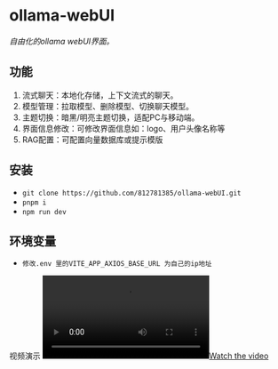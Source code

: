 # ollama-webUI
*自由化的ollama webUI界面。*

## 功能
1. 流式聊天：本地化存储，上下文流式的聊天。
2. 模型管理：拉取模型、删除模型、切换聊天模型。
3. 主题切换：暗黑/明亮主题切换，适配PC与移动端。
4. 界面信息修改：可修改界面信息如：logo、用户头像名称等
5. RAG配置：可配置向量数据库或提示模版
 
## 安装
- `git clone https://github.com/812781385/ollama-webUI.git`
- `pnpm i`
- `npm run dev`

## 环境变量
- `修改.env 里的VITE_APP_AXIOS_BASE_URL 为自己的ip地址`

视频演示
[![Watch the video](https://my-mahjong.oss-cn-nanjing.aliyuncs.com/aiartImg/ollama-webUI.mp4)](https://my-mahjong.oss-cn-nanjing.aliyuncs.com/aiartImg/ollama-webUI.mp4)
